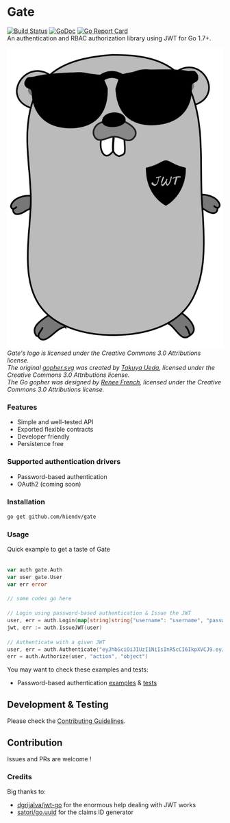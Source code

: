 # Gate
[![Build Status](https://travis-ci.org/hiendv/gate.svg?branch=master)](https://travis-ci.org/hiendv/gate) [![GoDoc](https://godoc.org/github.com/hiendv/gate?status.svg)](https://godoc.org/github.com/hiendv/gate) [![Go Report Card](https://goreportcard.com/badge/github.com/hiendv/gate)](https://goreportcard.com/report/github.com/hiendv/gate)  
An authentication and RBAC authorization library using JWT for Go 1.7+.

![Go bouncer](bouncer.svg)  
*Gate's logo  is licensed under the Creative Commons 3.0 Attributions license.*  
*The original [gopher.svg](https://github.com/golang-samples/gopher-vector/blob/master/gopher.svg) was created by [Takuya Ueda](https://twitter.com/tenntenn), licensed under the Creative Commons 3.0 Attributions license.*  
*The Go gopher was designed by [Renee French](http://reneefrench.blogspot.com), licensed under the Creative Commons 3.0 Attributions license.*

### Features
- Simple and well-tested API
- Exported flexible contracts
- Developer friendly
- Persistence free

### Supported authentication drivers
- Password-based authentication
- OAuth2 (coming soon)

### Installation
```bash
go get github.com/hiendv/gate
```

### Usage
Quick example to get a taste of Gate
```go

var auth gate.Auth
var user gate.User
var err error

// some codes go here

// Login using password-based authentication & Issue the JWT
user, err = auth.Login(map[string]string{"username": "username", "password": "password"})
jwt, err := auth.IssueJWT(user)

// Authenticate with a given JWT
user, err = auth.Authenticate("eyJhbGciOiJIUzI1NiIsInR5cCI6IkpXVCJ9.eyJ1c2VyIjp7ImlkIjoiaWQiLCJ1c2VybmFtZSI6InVzZXJuYW1lIiwicm9sZXMiOlsicm9sZSJdfSwiZXhwIjoxNjA1MDUyODAwLCJqdGkiOiJjbGFpbXMtaWQiLCJpYXQiOjE2MDUwNDkyMDB9.b0gxC2uZRek-SPwHSqyLOoW_DjSYroSivLqJG96Zxl0")
err = auth.Authorize(user, "action", "object")
```

You may want to check these examples and tests:
- Password-based authentication [examples](https://godoc.org/github.com/hiendv/gate/password#pkg-examples) & [tests](password/password_test.go)

## Development & Testing
Please check the [Contributing Guidelines](https://github.com/hiendv/gate/blob/master/CONTRIBUTING.md).

## Contribution
Issues and PRs are welcome !

### Credits
Big thanks to:
- [dgrijalva/jwt-go](https://github.com/dgrijalva/jwt-go) for the enormous help dealing with JWT works
- [satori/go.uuid](https://github.com/satori/go.uuid) for the claims ID generator